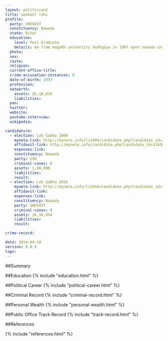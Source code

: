 ```yaml
---
layout: politician2
title: umakant rahi
profile: 
  party: SHOSHIT
  constituency: Nawada
  state: Bihar
  education: 
    level: Post Graduate
    details: ma from magadh university bodhgaya in 1987 open nawada university patna in 2008 2009
  photo: 
  sex: 
  caste: 
  religion: 
  current-office-title: 
  crime-accusation-instances: 0
  date-of-birth: 1973
  profession: 
  networth: 
    assets: 26,10,034
    liabilities: 
  pan: 
  twitter: 
  website: 
  youtube-interview: 
  wikipedia: 

candidature: 
  - election: Lok Sabha 2009
    myneta-link: http://myneta.info/ls2009/candidate.php?candidate_id=1343
    affidavit-link: http://myneta.info/candidate.php?candidate_id=1343&scan=original
    expenses-link: 
    constituency: Nawada 
    party: SSD
    criminal-cases: 0
    assets: 1,00,000
    liabilities: 
    result:  
  - election: Lok Sabha 2014
    myneta-link: http://myneta.info/ls2014/candidate.php?candidate_id=154
    affidavit-link: 
    expenses-link: 
    constituency: Nawada 
    party: SHOSHIT
    criminal-cases: 0
    assets: 26,10,034
    liabilities: 
    result:  

crime-record: 

date: 2014-04-10
version: 0.0.5
tags: 
---
```


##Summary


##Education
{% include "education.html" %}


##Political Career
{% include "political-career.html" %}


##Criminal Record
{% include "criminal-record.html" %}


##Personal Wealth
{% include "personal-wealth.html" %}


##Public Office Track Record
{% include "track-record.html" %}


##References


{% include "references.html" %}
